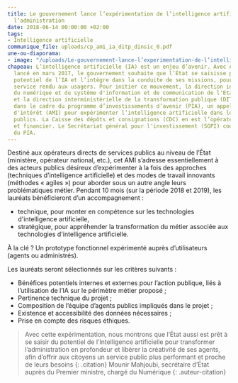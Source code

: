 ```yaml
---
title: Le gouvernement lance l’expérimentation de l’intelligence artificielle dans
  l’administration
date: 2018-06-14 00:00:00 +02:00
tags:
- Intelligence artificielle
communique_file: uploads/cp_ami_ia_ditp_dinsic_0.pdf
une-ou-diaporama:
- image: "/uploads/Le-gouvernement-lance-l’experimentation-de-l’intelligence-artificielle-dans-l’administration.jpeg"
chapeau: L’intelligence artificielle (IA) est un enjeu d’avenir. Avec AI for humanity,
  lancé en mars 2017, le gouvernement souhaite que l’État se saisisse pleinement du
  potentiel de l’IA et l’intègre dans la conduite de ses missions, pour un meilleur
  service rendu aux usagers. Pour initier ce mouvement, la direction interministérielle
  du numérique et du système d'information et de communication de l'Etat (DINSIC)
  et la direction interministérielle de la transformation publique (DITP) lancent,
  dans le cadre du programme d’investissements d’avenir (PIA), un appel à manifestation
  d'intérêt (AMI) pour expérimenter l’intelligence artificielle dans les services
  publics. La Caisse des dépôts et consignations (CDC) en est l’opérateur administratif
  et financier. Le Secrétariat général pour l'investissement (SGPI) coordonne l’ensemble
  du PIA.
---
```


Destiné aux opérateurs directs de services publics au niveau de l’État (ministère, opérateur national, etc.), cet AMI
s’adresse essentiellement à des acteurs publics désireux d’expérimenter à la fois des approches (techniques
d’intelligence artificielle) et des modes de travail innovants (méthodes « agiles ») pour aborder sous un autre angle
leurs problématiques métier. Pendant 10 mois (sur la période 2018 et 2019), les lauréats bénéficieront
d’un accompagnement :

* technique, pour monter en compétence sur les technologies d'intelligence artificielle,
* stratégique, pour appréhender la transformation du métier associée aux technologies d'intelligence artificielle.
 

À la clé ? Un prototype fonctionnel expérimenté auprès d’utilisateurs (agents ou administrés).

Les lauréats seront sélectionnés sur les critères suivants :

* Bénéfices potentiels internes et externes pour l’action publique, liés à l’utilisation de l’IA sur le périmètre métier proposé ;
* Pertinence technique du projet ;
* Composition de l’équipe d’agents publics impliqués dans le projet ;
* Existence et accessibilité des données nécessaires ;
* Prise en compte des risques éthiques.

> Avec cette expérimentation, nous montrons que l’État aussi est prêt à se saisir du potentiel de l’Intelligence
artificielle pour transformer l’administration en profondeur et libérer la créativité de ses agents, afin d’offrir
aux citoyens un service public plus performant et proche de leurs besoins
{: .citation}
> Mounir Mahjoubi, secrétaire d’État auprès du Premier ministre, chargé du Numérique
{: .auteur-citation}



